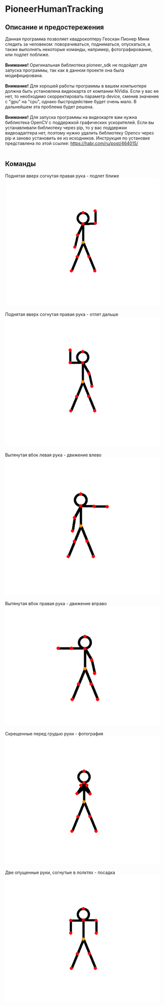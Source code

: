 # PioneerHumanTracking
## Описание и предостережения
Данная программа позволяет квадрокоптеру Геоскан Пионер Мини следить за человеком: поворачиваться, подниматься, опускаться, а также выполнять некоторые команды, например, фотографирование, или подлет поближе. <br><br>
<b>Внимание!</b> Оригинальная библиотека pioneer_sdk не подойдет для запуска программы, так как в данном проекте она была модифицирована. <br><br>
<b>Внимание!</b> Для хорошей работы программы в вашем компьютере должна быть установлена видеокарта от компании NVidia. Если у вас ее нет, то необходимо скорректировать параметр device, сменив значение с "gpu" на "cpu", однако быстродействие будет очень мало. В дальнейшем эта проблема будет решена.<br><br>
<b>Внимание!</b> Для запуска программы на видеокарте вам нужна библиотека OpenCV с поддержкой графических ускорителей. Если вы устанавливали библиотеку через pip, то у вас поддержки видеоадаптера нет, поэтому нужно удалить библиотеку Opencv через pip и заново установить ее из исходников. Инструкция по установке представлена по этой ссылке: https://habr.com/ru/post/464015/ <br><br>

## Команды
Поднятая вверх согнутая правая рука - подлет ближе <br>
![Поза 1](/readme_images/pose1.png)
<br><br>
Поднятая вверх согнутая правая рука - отлет дальше <br>
![Поза 2](/readme_images/pose2.png)
<br><br>
Вытянутая вбок левая рука - движение влево <br>
![Поза 3](/readme_images/pose4.png)
<br><br>
Вытянутая вбок правая рука - движение вправо <br>
![Поза 4](/readme_images/pose3.png)
<br><br>
Скрещенные перед грудью руки - фотография <br>
![Поза 5](/readme_images/pose5.png)
<br><br>
Две опущенные руки, согнутые в лолктях - посадка <br>
![Поза 6](/readme_images/pose6.png)
